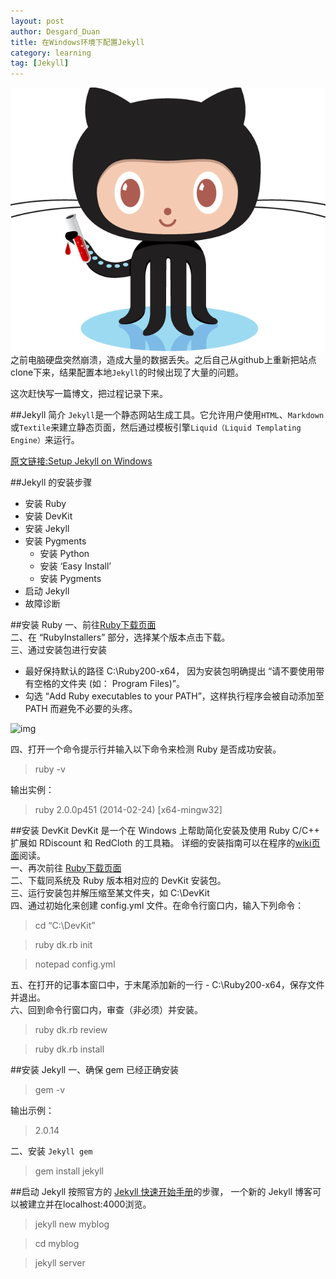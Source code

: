 ```yaml
---
layout: post
author: Desgard_Duan
title: 在Windows环境下配置Jekyll
category: learning
tag: [Jekyll]
---
```


 ![img](/public/ach_img/2015-8-9-1.png "github&jekyll")
之前电脑硬盘突然崩溃，造成大量的数据丢失。之后自己从github上重新把站点clone下来，结果配置本地<code>Jekyll</code>的时候出现了大量的问题。

这次赶快写一篇博文，把过程记录下来。

<!-- more -->

##Jekyll 简介
<code>Jekyll</code>是一个静态网站生成工具。它允许用户使用`HTML`、`Markdown`或`Textile`来建立静态页面，然后通过模板引擎`Liquid（Liquid Templating Engine）`来运行。

[原文链接:Setup Jekyll on Windows](http://yizeng.me/2013/05/10/setup-jekyll-on-windows/)

##Jekyll 的安装步骤
* 安装 Ruby
* 安装 DevKit
* 安装 Jekyll
* 安装 Pygments
	* 安装 Python
	* 安装 ‘Easy Install’
	* 安装 Pygments
* 启动 Jekyll
* 故障诊断

##安装 Ruby
一、前往[Ruby下载页面](http://rubyinstaller.org/downloads/)<br />
二、在 “RubyInstallers” 部分，选择某个版本点击下载。<br />
三、通过安装包进行安装<br />

* 最好保持默认的路径 C:\Ruby200-x64， 因为安装包明确提出 “请不要使用带有空格的文件夹 (如： Program Files)”。
* 勾选 “Add Ruby executables to your PATH”，这样执行程序会被自动添加至 PATH 而避免不必要的头疼。

![img](http://cn.yizeng.me/assets/images/posts/2013-05-11-ruby-installer.png)

四、打开一个命令提示行并输入以下命令来检测 Ruby 是否成功安装。

> ruby -v


输出实例：
> ruby 2.0.0p451 (2014-02-24) [x64-mingw32]

##安装 DevKit
DevKit 是一个在 Windows 上帮助简化安装及使用 Ruby C/C++ 扩展如 RDiscount 和 RedCloth 的工具箱。 详细的安装指南可以在程序的[wiki页面](https://github.com/oneclick/rubyinstaller/wiki/Development-Kit#installation-instructions)阅读。<br />
一、再次前往 [Ruby下载页面](http://rubyinstaller.org/downloads/)<br />
二、下载同系统及 Ruby 版本相对应的 DevKit 安装包。<br />
三、运行安装包并解压缩至某文件夹，如 C:\DevKit<br />
四、通过初始化来创建 config.yml 文件。在命令行窗口内，输入下列命令：<br />

> cd “C:\DevKit”


> ruby dk.rb init


> notepad config.yml


五、在打开的记事本窗口中，于末尾添加新的一行 - C:\Ruby200-x64，保存文件并退出。<br />
六、回到命令行窗口内，审查（非必须）并安装。<br />


> ruby dk.rb review


> ruby dk.rb install

##安装 Jekyll
一、确保 gem 已经正确安装


> gem -v

输出示例：


> 2.0.14

二、安装 <code>Jekyll gem</code>


> gem install jekyll

##启动 Jekyll
按照官方的 [Jekyll 快速开始手册](http://jekyllrb.com/docs/quickstart/)的步骤， 一个新的 Jekyll 博客可以被建立并在localhost:4000浏览。

> jekyll new myblog

> cd myblog

> jekyll server

